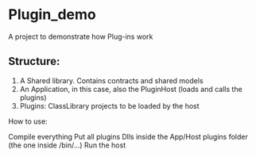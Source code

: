 # Plugin_demo
A project to demonstrate how Plug-ins work

## Structure:

1. A Shared library. Contains contracts and shared models
2. An Application, in this case, also the PluginHost (loads and calls the plugins)
3. Plugins: ClassLibrary projects to be loaded by the host

How to use:

Compile everything
Put all plugins Dlls inside the App/Host plugins folder (the one inside /bin/...)
Run the host
